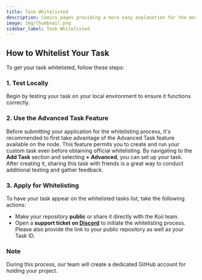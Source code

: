 ```yaml
---
title: Task Whitelisted
description: Comics pages providing a more easy explanation for the most frequent asked questions regarding Koii.
image: img/thumbnail.png
sidebar_label: Task Whitelisted
---
```


## How to Whitelist Your Task

To get your task whitelisted, follow these steps:


### 1. Test Locally
Begin by testing your task on your local environment to ensure it functions correctly. 

### 2. Use the Advanced Task Feature
Before submitting your application for the whitelisting process, it's recommended to first take advantage of the Advanced Task feature available on the node. This feature permits you to create and run your custom task even before obtaining official whitelisting. By navigating to the **Add Task** section and selecting **+ Advanced**, you can set up your task. After creating it, sharing this task with friends is a great way to conduct additional testing and gather feedback.
### 3. Apply for Whitelisting
To have your task appear on the whitelisted tasks list, take the following actions:
  - Make your repository **public** or share it directly with the Koii team.
  - Open a **support ticket on [Discord](https://discord.com/invite/koii-network)** to initiate the whitelisting process. Please also provide the link to your public repository as well as your Task ID.

### Note
During this process, our team will create a dedicated GitHub account for holding your project. 

